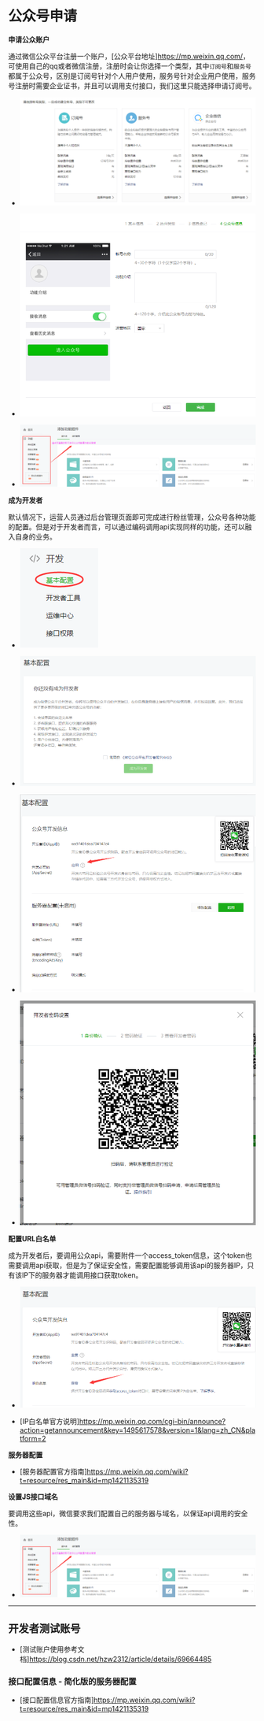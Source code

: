 # 公众号申请

**申请公众账户**

通过微信公众平台注册一个账户，[公众平台地址]<https://mp.weixin.qq.com/>，可使用自己的qq或者微信注册，注册时会让你选择一个类型，其中`订阅号`和`服务号`都属于公众号，区别是订阅号针对个人用户使用，服务号针对企业用户使用，服务号注册时需要企业证书，并且可以调用支付接口，我们这里只能选择申请订阅号。

- ![订阅号与服务号选取与区别介绍](https://github.com/guopengfei116/drop/blob/master/img/wx-vipcn/register_type_select.png?raw=true)

- ![公众号信息设置](https://github.com/guopengfei116/drop/blob/master/img/wx-vipcn/register_info_setting.png?raw=true)

- ![公众号后台管理，可视化操作](https://github.com/guopengfei116/drop/blob/master/img/wx-vipcn/visual_operation.png?raw=true)

**成为开发者**

默认情况下，运营人员通过后台管理页面即可完成进行粉丝管理，公众号各种功能的配置。但是对于开发者而言，可以通过编码调用api实现同样的功能，还可以融入自身的业务。

- ![开发者基本配置入口](https://github.com/guopengfei116/drop/blob/master/img/wx-vipcn/base_settings_entry.png?raw=true)

- ![成为开发者](https://github.com/guopengfei116/drop/blob/master/img/wx-vipcn/base_settings_developer.png?raw=true)

- ![开发者ID与密钥](https://github.com/guopengfei116/drop/blob/master/img/wx-vipcn/base_settings_id_secret.png?raw=true)

- ![扫一扫验证身份](https://github.com/guopengfei116/drop/blob/master/img/wx-vipcn/base_settings_secret_sys.png?raw=true)

**配置URL白名单**

成为开发者后，要调用公众api，需要附件一个access_token信息，这个token也需要调用api获取，但是为了保证安全性，需要配置能够调用该api的服务器IP，只有该IP下的服务器才能调用接口获取token。

- ![token获取IP白名单](https://github.com/guopengfei116/drop/blob/master/img/wx-vipcn/base_settings_token_ip.png?raw=true)

- [IP白名单官方说明]<https://mp.weixin.qq.com/cgi-bin/announce?action=getannouncement&key=1495617578&version=1&lang=zh_CN&platform=2>

**服务器配置**

- [服务器配置官方指南]<https://mp.weixin.qq.com/wiki?t=resource/res_main&id=mp1421135319>

**设置JS接口域名**

要调用这些api，微信要求我们配置自己的服务器与域名，以保证api调用的安全性。

- ![配置JS接口安全域名](https://github.com/guopengfei116/drop/blob/master/img/wx-vipcn/visual_operation.png?raw=true)

- - - - - - - - - - - - - - - - - - - - - - - - - - - -

## 开发者测试账号

- [测试账户使用参考文档]<https://blog.csdn.net/hzw2312/article/details/69664485>

### 接口配置信息 - 简化版的服务器配置

- [接口配置信息官方指南]<https://mp.weixin.qq.com/wiki?t=resource/res_main&id=mp1421135319>